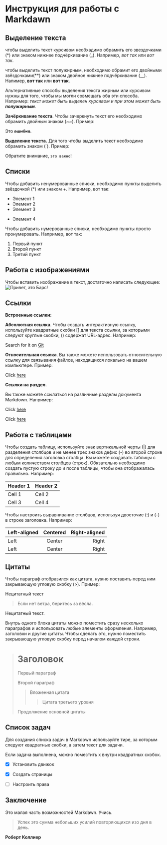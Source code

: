 # Инструкция для работы с Markdawn

## Выделение текста

чтобы выделить текст курсивом необхадимо обрамить его звездочками (*) или знаком нижнее подчёркивание (_). Например, *вот так* или _вот так_.

чтобы выделить текст полужирным, необходимо обрамит его двойными звёздочками(**) или знаком двойное нижнее подчёркивание (__). Напимер, **вот так** или __вот так__.

Альтернативные способы выделения текста жирным или курсивом нужны для того, чтобы мы могли совмещать оба эти способа. Например: _текст может быть выделен курсивом и при этом может быть **полужирным**_. 

__Зачёркивание текста__. Чтобы зачеркнуть текст его необходимо обрамить двойным знаком (~~). Пример:

Это ~~ашибка~~.


__Выделение текста.__ Для того чтобы выделить текст необходимо обрамить знаком (`). 
Пример:

Обратите внимание, `это важно`!

## Списки

Чтобы добавить ненумерованные списки, необходимо пункты выделить звёздочкой (*) или знаком +. Например, вот так:
* Элемент 1
* Элемент 2
* Элемент 3
+ Элемент 4

Чтобы добавить нумерованные списки, необходимо пункты просто пронумеровать. Например, вот так:
1. Первый пункт
2. Второй пункт
3. Третий пункт

## Работа с изображениями

Чтобы вставить изображение в текст, достаточно написать следующее: 
![Привет, это Барс!](Bars.jpg)

## Ссылки

 **Встроенные ссылки:**
   
   __Абсолютная ссылка__. 
   Чтобы создать интерактивную ссылку, используйте квадратные скобки [] для текста ссылки, за которыми следуют круглые скобки, () содержат URL-адрес. Например:

   Search for it on [Git](https://git-scm.com/)

__Относительная ссылка__.
Вы также можете использовать относительную ссылку для связывания файлов, находящихся локально на вашем компьютере. Пример:

Click [here](./code.md)

**Ссылки на раздел.**

Вы также можете ссылаться на различные разделы документа Markdown. Например:

Click [here](#)

Click [here](#???)



## Работа с таблицами

Чтобы создать таблицу, используйте знак вертикальной черты (|) для разделения столбцов и не менее трех знаков дефис (-) во второй строке для определения заголовка столбца. Вы можете создавать таблицы с любым количеством столбцов (строк). Обязательно необходимо создать пустую строку до и после таблицы, чтобы она отображалась правильно. Например:

| Header 1 | Header 2 |
| -------- | -------- |
| Cell 1   | Cell 2   |
| Cell 3   | Cell 4   |

Чтобы настроить выравнивание столбцов, используя двоеточие (:) и (-) в строке заголовка. Например:

| Left-aligned | Centered | Right-aligned |
| :--- | :---:| ---: |
| Left | Center | Right |
| Left | Center | Right |


## Цитаты

Чтобы параграф отобразился как цитата, нужно поставить перед ним закрывающую угловую скобку (>). Пример:

Нецитатный текст

>Если нет ветра, беритесь за вёсла.

Нецитатный текст.

Внутрь одного блока цитаты можно поместить сразу несколько параграфов и использовать любые элементы оформления. Например, заголовки и другие цитаты. Чтобы сделать это, нужно поместить закрывающую угловую скобку перед началом каждой строки.

> # Заголовок
> Первый параграф
>
> Второй параграф
>
> > Вложенная цитата
> > > Цитата третьего уровня
>
> Продолжение основной цитаты
>
> 
 ## Список задач

 Для создания списка задач в Markdown используйте тире, за которым следуют квадратные скобки, а затем текст для задачи.

Если задача выполнена, можно поместить x внутри квадратных скобок.

- [x] Установить движок
- [x] Создать страницы
- [ ] Настроить права


## Заключение

Это малая часть возможностей Markdawn.
Учиcь.
>Успех это сумма небольших усилий повторяющихся изо дня в день.

**Роберт Коллиер**
